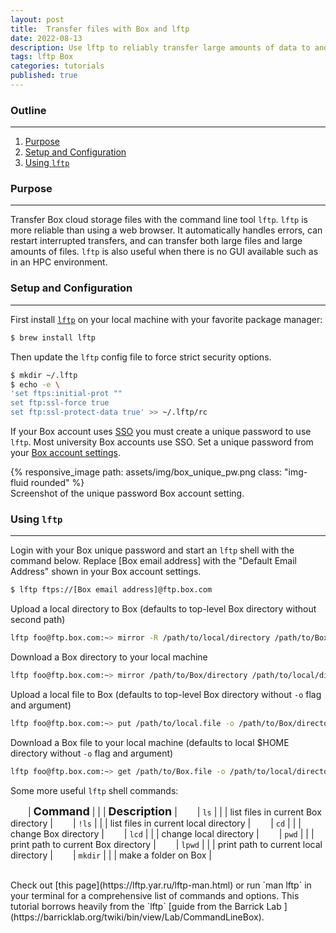 ```yaml
---
layout: post
title:  Transfer files with Box and lftp
date: 2022-08-13
description: Use lftp to reliably transfer large amounts of data to and from your Box account.
tags: lftp Box
categories: tutorials
published: true
---
```


### Outline
---
1. [Purpose](#purpose)
2. [Setup and Configuration](#setup)
3. [Using `lftp`](#use-lftp)

<a name="purpose"></a>
### Purpose 
---
Transfer Box cloud storage files with the command line tool `lftp`. `lftp` is more reliable than using a web browser. It automatically handles errors, can restart interrupted transfers, and can transfer both large files and large amounts of files. `lftp` is also useful when there is no GUI available such as in an HPC environment.

<a name="setup"></a>
### Setup and Configuration 
---
First install [`lftp`](https://lftp.yar.ru) on your local machine with your favorite package manager:

```sh
$ brew install lftp
```

Then update the `lftp` config file to force strict security options.

```sh
$ mkdir ~/.lftp
$ echo -e \
'set ftps:initial-prot ""
set ftp:ssl-force true
set ftp:ssl-protect-data true' >> ~/.lftp/rc
```

If your Box account uses [SSO](https://en.wikipedia.org/wiki/Single_sign-on) you must create a unique password to use `lftp`. Most university Box accounts use SSO. Set a unique password from your [Box account settings](https://box.com/account).

<div class="row justify-content-center">
    <div class="col-8">
        {% responsive_image path: assets/img/box_unique_pw.png class: "img-fluid rounded" %}
    </div>
</div>
<div class="caption">
    Screenshot of the unique password Box account setting.
</div>

<a name="use-lftp"></a>
### Using `lftp` 
---
Login with your Box unique password and start an `lftp` shell with the command below. Replace [Box email address] with the "Default Email Address" shown in your Box account settings.
```sh
$ lftp ftps://[Box email address]@ftp.box.com
```

Upload a local directory to Box (defaults to top-level Box directory without second path)
```sh
lftp foo@ftp.box.com:~> mirror -R /path/to/local/directory /path/to/Box/directory
````

Download a Box directory to your local machine
```sh
lftp foo@ftp.box.com:~> mirror /path/to/Box/directory /path/to/local/directory
````

Upload a local file to Box (defaults to top-level Box directory without `-o` flag and argument)
```sh
lftp foo@ftp.box.com:~> put /path/to/local.file -o /path/to/Box/directory
```

Download a Box file to your local machine (defaults to local $HOME directory without `-o` flag and argument)
```sh
lftp foo@ftp.box.com:~> get /path/to/Box.file -o /path/to/local/directory
````

Some more useful `lftp` shell commands:

&emsp;&emsp;| <font size="+1"><b>Command</b></font> | | | <font size="+1"><b>Description</b></font> |
&emsp;&emsp;| `ls` | | | list files in current Box directory |
&emsp;&emsp;| `!ls` | | | list files in current local directory |
&emsp;&emsp;| `cd` | | | change Box directory |
&emsp;&emsp;| `lcd` | | | change local directory |
&emsp;&emsp;| `pwd` | | | print path to current Box directory |
&emsp;&emsp;| `lpwd` | | | print path to current local directory |
&emsp;&emsp;| `mkdir` | | | make a folder on Box |

<br>
Check out [this page](https://lftp.yar.ru/lftp-man.html) or run `man lftp` in your terminal for a comprehensive list of commands and options. This tutorial borrows heavily from the `lftp` [guide from the Barrick Lab
](https://barricklab.org/twiki/bin/view/Lab/CommandLineBox).
